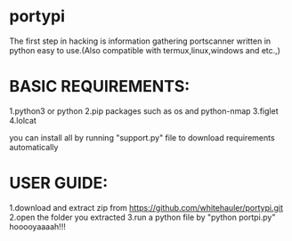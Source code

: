 # portypi
The first step in hacking is information gathering
portscanner written in python easy to use.(Also compatible with termux,linux,windows and etc.,)


# BASIC REQUIREMENTS:
1.python3 or python
2.pip packages such as os and python-nmap
3.figlet
4.lolcat

you can install all by running "support.py" file to download requirements automatically

# USER GUIDE:

1.download and extract zip from https://github.com/whitehauler/portypi.git
2.open the folder you extracted
3.run a python file by "python portpi.py"
hooooyaaaah!!!



 


